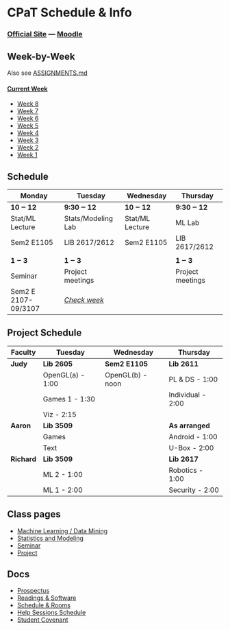 CPaT Schedule & Info
====================

### [Official Site][cpat-blog] —  [Moodle][cpat-moodle]

## Week-by-Week
Also see [ASSIGNMENTS.md][assignments-md]
#### [Current Week][cur-wk]
* [Week 8][wk8]
* [Week 7][wk7]
* [Week 6][wk6]
* [Week 5][wk5]
* [Week 4][wk4]
* [Week 3][wk3]
* [Week 2][wk2]
* [Week 1][wk1]

## Schedule
| Monday                | Tuesday               | Wednesday          | Thursday           |
| --------------------- | --------------------- | ------------------ | ------------------ |
| **10 ‒ 12**           | **9:30 ‒ 12**         | **10 ‒ 12**        | **9:30 ‒ 12**      |
| Stat/ML Lecture       | Stats/Modeling Lab    | Stat/ML Lecture    | ML Lab             |
| Sem2 E1105            | LIB 2617/2612         | Sem2 E1105         | LIB 2617/2612      |
|                       |                       |                    |                    |
| **1 ‒ 3**             | **1 ‒ 3**             |                    | **1 ‒ 3**          |
| Seminar               | Project meetings      |                    | Project meetings   |
| Sem2 E 2107-09/3107   | *[Check week][assignments-md]*|            |                    |

## Project Schedule
| Faculty    | Tuesday          | Wednesday       | Thursday         |
| ---------- | ---------------- | --------------- | -----------------|
|**Judy**    | **Lib 2605**     | **Sem2 E1105**  | **Lib 2611**     |
|            | OpenGL(a) - 1:00 | OpenGL(b) - noon| PL & DS - 1:00   |
|            | Games 1 - 1:30   |                 | Individual - 2:00|
|            | Viz - 2:15       |                 |                  |
|**Aaron**   | **Lib 3509**     |                 | **As arranged**  |
|            | Games            |                 | Android - 1:00   |
|            | Text             |                 | U-Box - 2:00     |
|**Richard** | **Lib 3509**     |                 | **Lib 2617**     |
|            | ML 2 - 1:00      |                 | Robotics - 1:00  |
|            | ML 1 - 2:00      |                 | Security - 2:00  |


## Class pages
* [Machine Learning / Data Mining][ml-page]
* [Statistics and Modeling][st-page]
* [Seminar][sem-page]
* [Project][prj-page]

## Docs
* [Prospectus](http://blogs.evergreen.edu/cpat/files/2013/03/CPaT-prospectus.pdf)
* [Readings & Software](http://blogs.evergreen.edu/cpat/docs/readings-software/)
* [Schedule & Rooms](http://blogs.evergreen.edu/cpat/files/2013/03/CPaT-schedule.pdf)
* [Help Sessions Schedule](http://blogs.evergreen.edu/cpat/files/2013/04/CPaT-help.pdf)
* [Student Covenant](http://blogs.evergreen.edu/cpat/files/2013/03/Student_Covenant.docx)

<!--- Link Directory -->
[cpat-blog]: http://blogs.evergreen.edu/cpat
[cpat-moodle]: https://moodle.evergreen.edu/course/view.php?id=3105
[assignments-md]: https://github.com/pipecork/cpat-spring2013/blob/master/ASSIGNMENTS.md#week-by-week

<!--- Week-by-Week -->
  [cur-wk]: http://blogs.evergreen.edu/cpat/week-8-may-20/
  [wk8]: http://blogs.evergreen.edu/cpat/week-8-may-20/
  [wk7]: http://blogs.evergreen.edu/cpat/week-7-may-13/
  [wk6]: http://blogs.evergreen.edu/cpat/week-6-may-6/
  [wk5]: http://blogs.evergreen.edu/cpat/week-5-april-29/
  [wk4]: http://blogs.evergreen.edu/cpat/week-4-april-22/
  [wk3]: http://blogs.evergreen.edu/cpat/week-3-april-15/
  [wk2]: http://blogs.evergreen.edu/cpat/week-2-april-8/
  [wk1]: http://blogs.evergreen.edu/cpat/week-by-week/week-1-april-1/

<!--- Class pages -->
  [ml-page]: http://blogs.evergreen.edu/cpat/stats/
  [st-page]: http://blogs.evergreen.edu/cpat/stats-2/
  [sem-page]: http://blogs.evergreen.edu/cpat/seminar/
  [prj-page]: http://blogs.evergreen.edu/cpat/projects/
